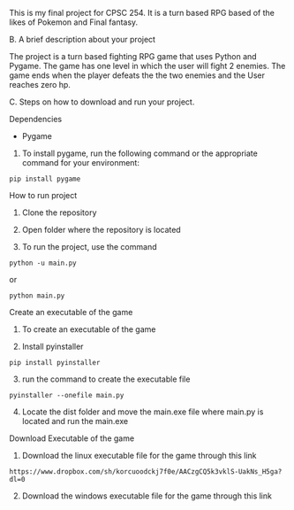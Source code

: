 This is my final project for CPSC 254. It is a turn based RPG based of the likes of Pokemon and Final fantasy.

B. A brief description about your project

The project is a turn based fighting RPG game that uses Python and Pygame. The game has one level in which
the user will fight 2 enemies. The game ends when the player defeats the the two enemies and the User reaches zero hp.

C. Steps on how to download and run your project.

Dependencies

- Pygame

1. To install pygame, run the following command or the appropriate command for your environment:

```
pip install pygame
```

How to run project

1. Clone the repository

2. Open folder where the repository is located

3. To run the project, use the command

```
python -u main.py
```

or

```
python main.py
```

Create an executable of the game

1. To create an executable of the game

2. Install pyinstaller

```
pip install pyinstaller
```

3. run the command to create the executable file

```
pyinstaller --onefile main.py
```

4. Locate the dist folder and move the main.exe file where main.py is located and run the main.exe

Download Executable of the game

1. Download the linux executable file for the game through this link

```
https://www.dropbox.com/sh/korcuoodckj7f0e/AACzgCQ5k3vklS-UakNs_H5ga?dl=0
```

2. Download the windows executable file for the game through this link
